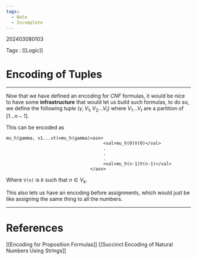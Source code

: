 ```yaml
---
tags:
  - Note
  - Incomplete
---
```

202403080103

Tags : [[Logic]]
# Encoding of Tuples
---
Now that we have defined an encoding for *CNF* formulas, it would be nice to have some **infrastructure** that would let us build such formulas, to do so, we define  the following tuple $(\gamma, V_{1}, V_{2}\dots V_{t})$ where $V_{1}\dots V_{t}$ are a partition of $[1\dots n-1]$.

This can be encoded as
```
mu_h(gamma, v1...vt)=mu_h(gamma)<asn>
                                     <val>mu_h(0)V(0)</val>
                                     .
                                     .
                                     .
                                     <val>mu_h(n-1)V(n-1)</val>
                                </asn>
```
Where `V(n)` is $k$ such that $n\in V_k$.

This also lets us have an encoding before assignments, which would just be like assigning the same thing to all the numbers.

---
# References
[[Encoding for Proposition Formulas]]
[[Succinct Encoding of Natural Numbers Using Strings]]